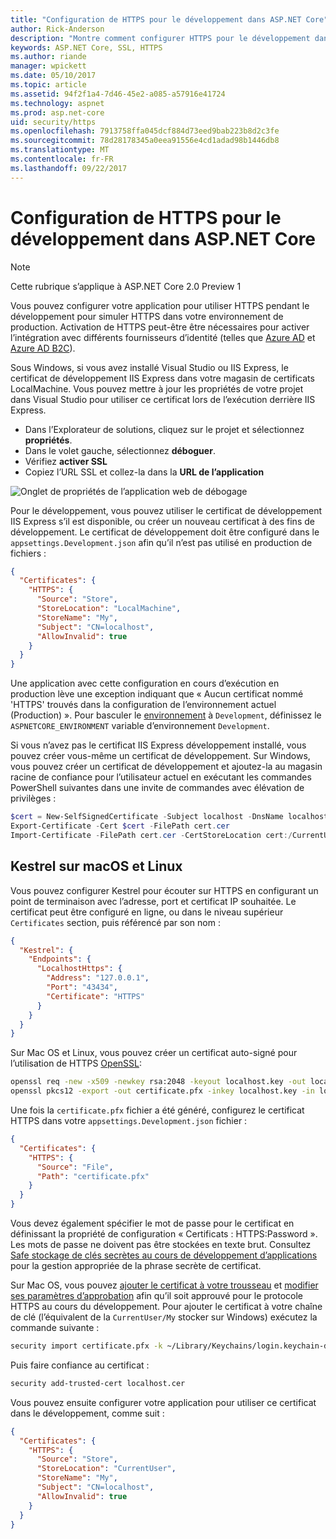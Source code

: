 ```yaml
---
title: "Configuration de HTTPS pour le développement dans ASP.NET Core"
author: Rick-Anderson
description: "Montre comment configurer HTTPS pour le développement dans ASP.NET 2.0 de base."
keywords: ASP.NET Core, SSL, HTTPS
ms.author: riande
manager: wpickett
ms.date: 05/10/2017
ms.topic: article
ms.assetid: 94f2f1a4-7d46-45e2-a085-a57916e41724
ms.technology: aspnet
ms.prod: asp.net-core
uid: security/https
ms.openlocfilehash: 7913758ffa045dcf884d73eed9bab223b8d2c3fe
ms.sourcegitcommit: 78d28178345a0eea91556e4cd1adad98b1446db8
ms.translationtype: MT
ms.contentlocale: fr-FR
ms.lasthandoff: 09/22/2017
---
```

# <a name="setting-up-https-for-development-in-aspnet-core"></a>Configuration de HTTPS pour le développement dans ASP.NET Core

> [!NOTE] 
> Cette rubrique s’applique à ASP.NET Core 2.0 Preview 1

Vous pouvez configurer votre application pour utiliser HTTPS pendant le développement pour simuler HTTPS dans votre environnement de production. Activation de HTTPS peut-être être nécessaires pour activer l’intégration avec différents fournisseurs d’identité (telles que [Azure AD](https://azure.microsoft.com/services/active-directory) et [Azure AD B2C](https://azure.microsoft.com/services/active-directory-b2c/)).

<a name="iisxpress"></a>

Sous Windows, si vous avez installé Visual Studio ou IIS Express, le certificat de développement IIS Express dans votre magasin de certificats LocalMachine. Vous pouvez mettre à jour les propriétés de votre projet dans Visual Studio pour utiliser ce certificat lors de l’exécution derrière IIS Express.

   * Dans l’Explorateur de solutions, cliquez sur le projet et sélectionnez **propriétés**.
   * Dans le volet gauche, sélectionnez **déboguer**.
   * Vérifiez **activer SSL**
   * Copiez l’URL SSL et collez-la dans la **URL de l’application**

![Onglet de propriétés de l’application web de débogage](enforcing-ssl/_static/ssl.png)

Pour le développement, vous pouvez utiliser le certificat de développement IIS Express s’il est disponible, ou créer un nouveau certificat à des fins de développement. Le certificat de développement doit être configuré dans le `appsettings.Development.json` afin qu’il n’est pas utilisé en production de fichiers :

```json
{
  "Certificates": {
    "HTTPS": {
      "Source": "Store",
      "StoreLocation": "LocalMachine",
      "StoreName": "My",
      "Subject": "CN=localhost",
      "AllowInvalid": true
    }
  }
}
```

Une application avec cette configuration en cours d’exécution en production lève une exception indiquant que « Aucun certificat nommé 'HTTPS' trouvés dans la configuration de l’environnement actuel (Production) ». Pour basculer le [environnement](xref:fundamentals/environments) à `Development`, définissez le `ASPNETCORE_ENVIRONMENT` variable d’environnement `Development`.

Si vous n’avez pas le certificat IIS Express développement installé, vous pouvez créer vous-même un certificat de développement. Sur Windows, vous pouvez créer un certificat de développement et ajoutez-la au magasin racine de confiance pour l’utilisateur actuel en exécutant les commandes PowerShell suivantes dans une invite de commandes avec élévation de privilèges :

```powershell
$cert = New-SelfSignedCertificate -Subject localhost -DnsName localhost -FriendlyName "ASP.NET Core Development" -KeyUsage DigitalSignature -TextExtension @("2.5.29.37={text}1.3.6.1.5.5.7.3.1") 
Export-Certificate -Cert $cert -FilePath cert.cer
Import-Certificate -FilePath cert.cer -CertStoreLocation cert:/CurrentUser/Root
```

<a name="OpenSSL"></a>

## <a name="kestrel-on--macos-and-linux"></a>Kestrel sur macOS et Linux

Vous pouvez configurer Kestrel pour écouter sur HTTPS en configurant un point de terminaison avec l’adresse, port et certificat IP souhaitée. Le certificat peut être configuré en ligne, ou dans le niveau supérieur `Certificates` section, puis référencé par son nom :

```json
{
  "Kestrel": {
    "Endpoints": {
      "LocalhostHttps": {
        "Address": "127.0.0.1",
        "Port": "43434",
        "Certificate": "HTTPS"
      }
    }
  }
}

```

Sur Mac OS et Linux, vous pouvez créer un certificat auto-signé pour l’utilisation de HTTPS [OpenSSL](https://www.openssl.org/):

```bash
openssl req -new -x509 -newkey rsa:2048 -keyout localhost.key -out localhost.cer -days 365 -subj /CN=localhost
openssl pkcs12 -export -out certificate.pfx -inkey localhost.key -in localhost.cer
```

Une fois la `certificate.pfx` fichier a été généré, configurez le certificat HTTPS dans votre `appsettings.Development.json` fichier :

```json
{
  "Certificates": {
    "HTTPS": {
      "Source": "File",
      "Path": "certificate.pfx"
    }
  }
}
```

Vous devez également spécifier le mot de passe pour le certificat en définissant la propriété de configuration « Certificats : HTTPS:Password ». Les mots de passe ne doivent pas être stockées en texte brut. Consultez [Safe stockage de clés secrètes au cours de développement d’applications](app-secrets.md) pour la gestion appropriée de la phrase secrète de certificat.

Sur Mac OS, vous pouvez [ajouter le certificat à votre trousseau](https://support.apple.com/kb/PH20129?locale=en_US) et [modifier ses paramètres d’approbation](https://support.apple.com/kb/PH20127?locale=en_US&viewlocale=en_US) afin qu’il soit approuvé pour le protocole HTTPS au cours du développement. Pour ajouter le certificat à votre chaîne de clé (l’équivalent de la `CurrentUser/My` stocker sur Windows) exécutez la commande suivante :

```bash
security import certificate.pfx -k ~/Library/Keychains/login.keychain-db
```

Puis faire confiance au certificat :

```bash
security add-trusted-cert localhost.cer
```

Vous pouvez ensuite configurer votre application pour utiliser ce certificat dans le développement, comme suit :

```json
{
  "Certificates": {
    "HTTPS": {
      "Source": "Store",
      "StoreLocation": "CurrentUser",
      "StoreName": "My",
      "Subject": "CN=localhost",
      "AllowInvalid": true
    }
  }
}
```
